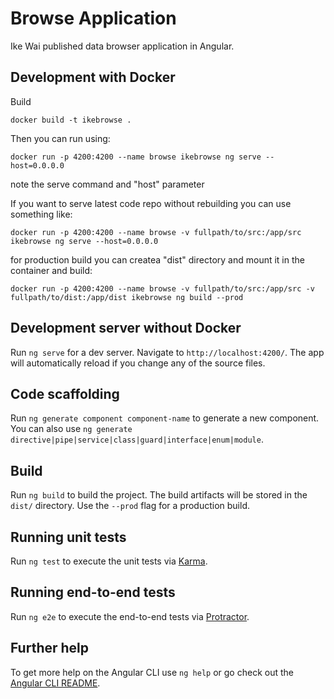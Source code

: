 # Browse Application
Ike Wai published data browser application in Angular.

## Development with Docker

Build

```
docker build -t ikebrowse .
```

Then you can run using:
```
docker run -p 4200:4200 --name browse ikebrowse ng serve --host=0.0.0.0
```
note the serve command and "host" parameter

If you want to serve latest code repo without rebuilding you can use something like:

```
docker run -p 4200:4200 --name browse -v fullpath/to/src:/app/src ikebrowse ng serve --host=0.0.0.0
```

for production build you can createa  "dist" directory and mount it in the container and build:
```
docker run -p 4200:4200 --name browse -v fullpath/to/src:/app/src -v fullpath/to/dist:/app/dist ikebrowse ng build --prod
```


## Development server without Docker

Run `ng serve` for a dev server. Navigate to `http://localhost:4200/`. The app will automatically reload if you change any of the source files.




## Code scaffolding

Run `ng generate component component-name` to generate a new component. You can also use `ng generate directive|pipe|service|class|guard|interface|enum|module`.

## Build

Run `ng build` to build the project. The build artifacts will be stored in the `dist/` directory. Use the `--prod` flag for a production build.

## Running unit tests

Run `ng test` to execute the unit tests via [Karma](https://karma-runner.github.io).

## Running end-to-end tests

Run `ng e2e` to execute the end-to-end tests via [Protractor](http://www.protractortest.org/).

## Further help

To get more help on the Angular CLI use `ng help` or go check out the [Angular CLI README](https://github.com/angular/angular-cli/blob/master/README.md).
